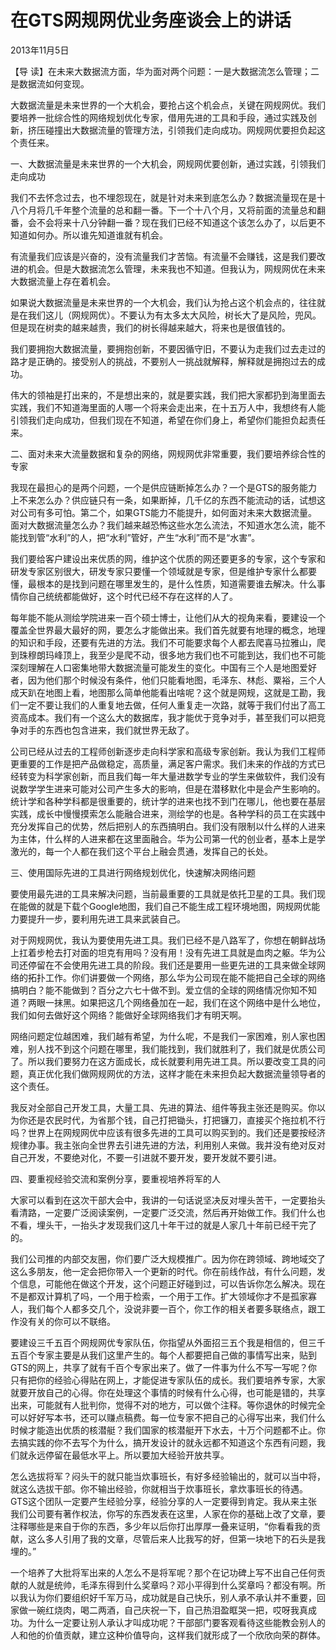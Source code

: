 # 在GTS网规网优业务座谈会上的讲话

2013年11月5日

【导 读】在未来大数据流方面，华为面对两个问题：一是大数据流怎么管理；二是数据流如何变现。

大数据流量是未来世界的一个大机会，要抢占这个机会点，关键在网规网优。我们要培养一批综合性的网络规划优化专家，借用先进的工具和手段，通过实践及创新，挤压碰撞出大数据流量的管理方法，引领我们走向成功。网规网优要担负起这个责任来。

一、大数据流量是未来世界的一个大机会，网规网优要创新，通过实践，引领我们走向成功

我们不去怀念过去，也不埋怨现在，就是针对未来到底怎么办？数据流量现在是十八个月将几千年整个流量的总和翻一番。下一个十八个月，又将前面的流量总和翻番，会不会将来十八分钟翻一番？现在我们已经不知道这个该怎么办了，以后更不知道如何办。所以谁先知道谁就有机会。

有流量我们应该是兴奋的，没有流量我们才苦恼。有流量不会赚钱，这是我们要改进的机会。但是大数据流怎么管理，未来我也不知道。但我认为，网规网优在未来大数据流量上存在着机会。

如果说大数据流量是未来世界的一个大机会，我们认为抢占这个机会点的，往往就是在我们这儿（网规网优）。不要认为有太多太大风险，树长大了是风险，兜风。但是现在树卖的越来越贵，我们的树长得越来越大，将来也是很值钱的。

我们要拥抱大数据流量，要拥抱创新，不要因循守旧，不要认为走我们过去走过的路才是正确的。接受别人的挑战，不要别人一挑战就解释，解释就是拥抱过去的成功。

伟大的领袖是打出来的，不是想出来的，就是要实践，我们把大家都扔到海里面去实践，我们不知道海里面的人哪一个将来会走出来，在十五万人中，我想终有人能引领我们走向成功，但我们现在不知道，希望在你们身上，希望你们能担负起责任来。

二、面对未来大流量数据和复杂的网络，网规网优非常重要，我们要培养综合性的专家

我现在最担心的是两个问题，一个是供应链断掉怎么办？一个是GTS的服务能力上不来怎么办？供应链只有一条，如果断掉，几千亿的东西不能流动的话，试想这对公司有多可怕。第二个，如果GTS能力不能提升，如何面对未来大数据流量。面对大数据流量怎么办？我们越来越恐怖这些水怎么流法，不知道水怎么流，能不能找到管“水利”的人，把“水利”管好，产生“水利”而不是“水害”。

我们要给客户建设出来优质的网，维护这个优质的网还要更多的专家，这个专家和研发专家区别很大，研发专家只要懂一个领域就是专家，但是维护专家什么都要懂，最根本的是找到问题在哪里发生的，是什么性质，知道需要谁去解决。什么事情你自己统统都能做好，这个时代已经不存在这样的人了。

每年能不能从测绘学院进来一百个硕士博士，让他们从大的视角来看，要建设一个覆盖全世界最大最好的网，要怎么才能做出来。我们首先就要有地理的概念，地理的知识和手段，还要有先进的方法。我们不可能要求每个人都去爬喜马拉雅山，爬到珠穆朗玛峰顶上，我至少是爬不动，很多地方我们也不可能到达，我们也不可能深刻理解在人口密集地带大数据流量可能发生的变化。中国有三个人是地图爱好者，因为他们那个时候没有条件，他们只能看地图，毛泽东、林彪、粟裕，三个人成天趴在地图上看，地图那么简单他能看出啥呢？这个就是网规，这就是工勘，我们一定不要让我们的人重复地去做，任何人重复走一次路，就等于我们付出了高工资高成本。我们有一个这么大的数据库，我才能优于竞争对手，甚至我们可以把竞争对手的东西也包含进来，我们就世界无敌了。

公司已经从过去的工程师创新逐步走向科学家和高级专家创新。我认为我们工程师更重要的工作是把产品做稳定，高质量，满足客户需求。我们未来的作战的方式已经转变为科学家创新，而且我们每一年大量进数学专业的学生来做软件，我们没有说数学学生进来可能对公司产生多大的影响，但是在潜移默化中是会产生影响的。统计学和各种学科都是很重要的，统计学的进来也找不到门在哪儿，他也要在基层实践，成长中慢慢摸索怎么能融合进来，测绘学的也是。各种学科的员工在实践中充分发挥自己的优势，然后把别人的东西搞明白。我们没有限制以什么样的人进来为主体，什么样的人进来都在这里面融合。华为公司第一代的创业者，基本上是学激光的，每一个人都在我们这个平台上融会贯通，发挥自己的长处。

三、使用国际先进的工具进行网络规划优化，快速解决网络问题

要使用最先进的工具来解决问题，当前最重要的工具就是依托卫星的工具。我们现在能做的就是下载个Google地图，我们自己不能生成工程环境地图，网规网优能力要提升一步，要利用先进工具来武装自己。

对于网规网优，我认为要使用先进工具。我们已经不是八路军了，你想在朝鲜战场上扛着步枪去打对面的坦克有用吗？没有用！没有先进工具就是血肉之躯。华为公司还停留在不会使用先进工具的阶段。我们还是要用一些更先进的工具来做全球网络的拓扑工作。你们讲要做一个网络，那么华为公司现在能不能把自己全球的网络搞明白？能不能做到？百分之六七十做不到。爱立信的全球的网络情况你知不知道？两眼一抹黑。如果把这几个网络叠加在一起，我们在这个网络中是什么地位，我们如何去做好这个网络？能做好全球网络我们才有明天啊。

网络问题定位越困难，我们越有希望，为什么呢，不是我们一家困难，别人家也困难，别人找不到这个问题在哪里，我们能找到，我们就胜利了，我们就是优质公司了。所以我们要努力在这方面成长，成长就要利用先进工具。所以要改变工具的问题，真正优化我们做网规网优的方法，这样才能在未来担负起大数据流量领导者的这个责任。

我反对全部自己开发工具，大量工具、先进的算法、组件等我主张还是购买。你以为你还是农民时代，为省那个钱，自己打把锄头，打把镰刀，直接买个拖拉机不行吗？世界上在网规网优中应该有很多先进的工具可以购买到的。我们还是要按经济规律办事。我主张向全世界去引进先进的方法，利用别人来做。我并没有绝对反对自己开发，不要绝对化，不要一引进就不要开发，要开发就不要引进。

四、要重视经验交流和案例分享，要重视培养将军的人

大家可以看到在这次干部大会中，我讲的一句话说坚决反对埋头苦干，一定要抬头看清路，一定要广泛阅读案例，一定要广泛交流，然后再开始做工作。我们什么也不看，埋头干，一抬头才发现我们这几十年干过的就是人家几十年前已经干完了的。

我们公司推的内部交友圈，你们要广泛大规模推广。因为你在跨领域、跨地域交了这么多朋友，他一定会把你带入一个更新的时代。你在前线作战，有什么问题，发个信息，可能他在做这个开发，这个问题正好碰到过，可以告诉你怎么解决。现在不是都双计算机了吗，一个用于检索，一个用于工作。扩大领域你才不是孤家寡人，我们每个人都多交几个，没说非要一百个，你工作的相关者要多联络点，跟工作没有关的你可以不联络。

要建设三千五百个网规网优专家队伍，你指望从外面招三五个我是相信的，但三千五百个专家主要是从我们这里产生的。每个人都要把自己做的事情写出来，贴到GTS的网上，共享了就有千百个专家出来了。做了一件事为什么不写一写呢？你只有把你的经验心得贴在网上，才能促进专家队伍的成长。我们要培养专家，大家就要开放自己的心得。你在处理这个事情的时候有什么心得，也可能是错的，共享出来，可能就有人批判你，觉得不对的地方，可以做个注释。等你退休的时候完全可以好好写本书，还可以赚点稿费。每一位专家不把自己的心得写出来，我们什么时候才能造出优质的核潜艇？我们国家的核潜艇开下水去，十万个问题都不止。你去搞实践的你不去写个为什么，搞开发设计的就永远都不知道这个东西有问题，我们就永远停留在最低水平上。所以要加大经验开放共享。

怎么选拔将军？闷头干的就只能当炊事班长，有好多经验输出的，就可以当中将，就这么选拔干部。你不输出经验，你就相当于炊事班长，拿炊事班长的待遇。GTS这个团队一定要产生经验分享，经验分享的人一定要得到肯定。我从来主张我们公司要有著作权法，你写的东西发表在这里，人家在你的基础上改了文章，要注释哪些是来自于你的东西，多少年以后你打出厚厚一叠来证明，“你看看我的贡献，这么多人引用了我的文章，尽管后来人比我写的好，但第一块地下的石头是我埋的。”

一个培养了大批将军出来的人怎么不是将军呢？那个在记功碑上写不出自己任何贡献的人就是统帅，毛泽东得到什么奖章吗？邓小平得到什么奖章吗？都没有啊。所以我认为你们要组织好千军万马，成功就是自己快乐，别人承不承认并不重要，回家做一碗红烧肉，喝二两酒，自己庆祝一下，自己热泪盈眶哭一把，哎呀我真成功。为什么一定要让别人承认才叫成功呢？干部部门要客观看待这些能教会别人的人和他的价值贡献，建立这种价值导向，这样我们就形成了一个欣欣向荣的群体。

